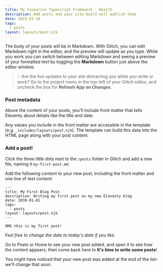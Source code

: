 ```yaml
---
title: My Favourite Typescript Framework - NestJS
description: Add posts and your site build will publish them
date: 2022-01-10
tags:
  - posts
layout: layouts/post.njk
---
```


The body of your posts will be in Markdown. With Glitch, you can edit Markdown right in the editor, and the preview will update as you type. While you work you can switch between editing Markdown and seeing a preview of your formatted text by toggling the __Markdown__ button just above the editor window.

> 💡 Are the live updates to your site distracting you while you write or work? Go to the project menu in the top-left of your Glitch editor, and uncheck the box for **Refresh App on Changes**.

### Post metadata

Above the content of your posts, you'll include front matter that tells Eleventy about details like the title and date.

Any values you include in the front matter are accessible in the template (e.g. `_includes/layouts/post.njk`). The template can build this data into the HTML page along with your post content.

### Add a post!

Click the three little dots next to the `/posts` folder in Glitch and add a new file, naming it `my-first-post.md`.

Add the following content to your new post, including the front matter and one line of text content:

```
---
title: My First Blog Post
description: Writing my first post on my new Eleventy blog
date: 2030-01-01
tags:
  - posts
layout: layouts/post.njk
---

OMG this is my first post!

```

_Feel free to change the date to today's date if you like._

Go to Posts or Home to see your new post added, and open it to see how the content appears, then come back here to __It's time to write some posts__!

You might have noticed that your new post was added at the end of the list–we'll change that soon.
